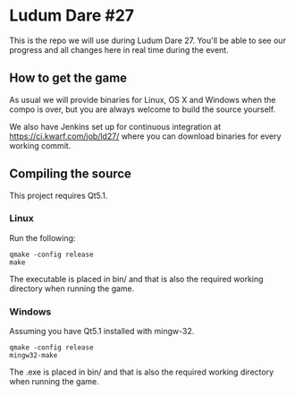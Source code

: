 # Ludum Dare #27

This is the repo we will use during Ludum Dare 27.
You'll be able to see our progress and all changes here in real time during the event.

## How to get the game

As usual we will provide binaries for Linux, OS X and Windows when the compo is over,
but you are always welcome to build the source yourself.

We also have Jenkins set up for continuous integration at https://ci.kwarf.com/job/ld27/
where you can download binaries for every working commit.

## Compiling the source

This project requires Qt5.1.

### Linux

Run the following:

    qmake -config release
    make

The executable is placed in bin/ and that is also the required working directory when
running the game.

### Windows

Assuming you have Qt5.1 installed with mingw-32.

    qmake -config release
    mingw32-make

The .exe is placed in bin/ and that is also the required working directory when
running the game.
